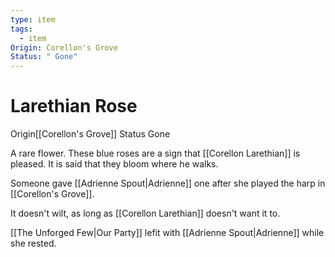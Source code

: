 ```yaml
---
type: item
tags:
  - item
Origin: Corellon's Grove
Status: " Gone"
---
```


#  Larethian Rose

<span class="dataview inline-field"><span class="inline-field-key">Origin</span><span class="inline-field-value">[[Corellon's Grove]]</span></span>
<span class="dataview inline-field"><span class="inline-field-key">Status</span><span class="inline-field-value"> Gone</span></span>

A rare flower. These blue roses are a sign that [[Corellon Larethian]] is pleased. It is said that they bloom where he walks. 

Someone gave [[Adrienne Spout|Adrienne]] one after she played the harp in [[Corellon's Grove]].

It doesn't wilt, as long as [[Corellon Larethian]] doesn't want it to.

[[The Unforged Few|Our Party]] lefit with [[Adrienne Spout|Adrienne]] while she rested.
